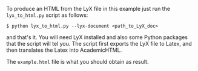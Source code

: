 To produce an HTML from the LyX file in this example just run the `lyx_to_html.py` script as follows:
```
$ python lyx_to_html.py --lyx-document <path_to_LyX_doc>
```
and that's it. You will need LyX installed and also some Python packages that the script will tel you. The script first exports the LyX file to Latex, and then translates the Latex into AcademicHTML.

The `example.html` file is what you should obtain as result.
